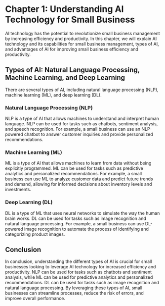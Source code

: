 Chapter 1: Understanding AI Technology for Small Business
=========================================================

AI technology has the potential to revolutionize small business management by increasing efficiency and productivity. In this chapter, we will explain AI technology and its capabilities for small business management, types of AI, and advantages of AI for improving small business efficiency and productivity.

Types of AI: Natural Language Processing, Machine Learning, and Deep Learning
-----------------------------------------------------------------------------

There are several types of AI, including natural language processing (NLP), machine learning (ML), and deep learning (DL).

### Natural Language Processing (NLP)

NLP is a type of AI that allows machines to understand and interpret human language. NLP can be used for tasks such as chatbots, sentiment analysis, and speech recognition. For example, a small business can use an NLP-powered chatbot to answer customer inquiries and provide personalized recommendations.

### Machine Learning (ML)

ML is a type of AI that allows machines to learn from data without being explicitly programmed. ML can be used for tasks such as predictive analytics and personalized recommendations. For example, a small business can use ML to analyze customer data and predict future trends and demand, allowing for informed decisions about inventory levels and investments.

### Deep Learning (DL)

DL is a type of ML that uses neural networks to simulate the way the human brain works. DL can be used for tasks such as image recognition and natural language processing. For example, a small business can use DL-powered image recognition to automate the process of identifying and categorizing product images.

Conclusion
----------

In conclusion, understanding the different types of AI is crucial for small businesses looking to leverage AI technology for increased efficiency and productivity. NLP can be used for tasks such as chatbots and sentiment analysis, while ML can be used for predictive analytics and personalized recommendations. DL can be used for tasks such as image recognition and natural language processing. By leveraging these types of AI, small businesses can streamline processes, reduce the risk of errors, and improve overall performance.
